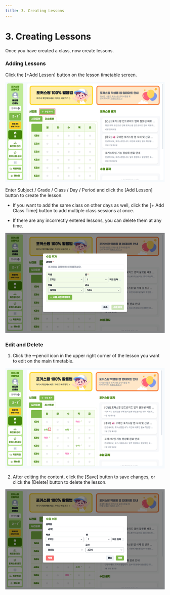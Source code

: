 ```yaml
---
title: 3. Creating Lessons
---
```


# 3. Creating Lessons

Once you have created a class, now create lessons.

### Adding Lessons

Click the [+Add Lesson] button on the lesson timetable screen.

![](/img/kr/elementary/teacher/03-01.jpg)

Enter Subject / Grade / Class / Day / Period and click the [Add Lesson] button to create the lesson.

- If you want to add the same class on other days as well, click the [+ Add Class Time] button to add multiple class sessions at once.

- If there are any incorrectly entered lessons, you can delete them at any time.

![](/img/kr/elementary/teacher/03-02.jpg)

### Edit and Delete

1. Click the ✏pencil icon in the upper right corner of the lesson you want to edit on the main timetable.

![](/img/kr/elementary/teacher/03-03.jpg)

2. After editing the content, click the [Save] button to save changes, or click the [Delete] button to delete the lesson.

![](/img/kr/elementary/teacher/03-04.jpg)
